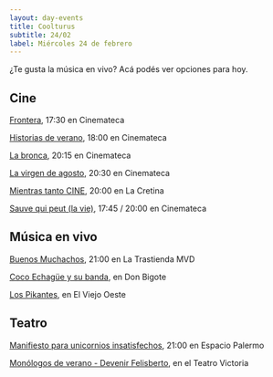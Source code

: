 ```yaml
---
layout: day-events
title: Coolturus
subtitle: 24/02
label: Miércoles 24 de febrero
---
```

¿Te gusta la música en vivo? Acá podés ver opciones para hoy.

## Cine

[Frontera](https://cinemateca.org.uy/peliculas/782), 17:30 en Cinemateca

[Historias de verano](https://cinemateca.org.uy/peliculas/1002), 18:00 en Cinemateca

[La bronca](https://cinemateca.org.uy/peliculas/945), 20:15 en Cinemateca

[La virgen de agosto](https://cinemateca.org.uy/peliculas/929), 20:30 en Cinemateca

[Mientras tanto CINE](https://instagram.com/lacretinacasa?igshid=nrtucgnc6eso), 20:00 en La Cretina

[Sauve qui peut (la vie)](https://cinemateca.org.uy/peliculas/1109), 17:45 / 20:00 en Cinemateca

## Música en vivo

[Buenos Muchachos](https://www.latrastienda.com.uy/), 21:00 en La Trastienda MVD

[Coco Echagüe y su banda](https://instagram.com/restaurantedonbigote?igshid=164zq44egnbtq), en Don Bigote

[Los Pikantes](https://instagram.com/viejooeste.prado?igshid=11rsgnlou42g5), en El Viejo Oeste

## Teatro

[Manifiesto para unicornios insatisfechos](https://instagram.com/salaespaciopalermo?igshid=1bmb3d8brkyad), 21:00 en Espacio Palermo

[Monólogos de verano - Devenir Felisberto](https://instagram.com/teatrovictoriamontevideo?igshid=nihkflwgw4x4), en el Teatro Victoria
